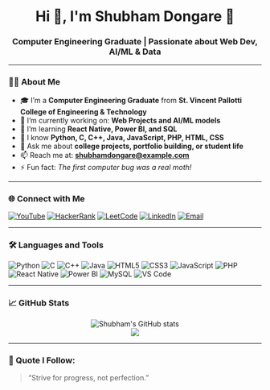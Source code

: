 <h1 align="center">Hi 👋, I'm Shubham Dongare 🚀</h1>
<h3 align="center">Computer Engineering Graduate | Passionate about Web Dev, AI/ML & Data</h3>

---

### 👨‍💻 About Me
- 🎓 I’m a **Computer Engineering Graduate** from **St. Vincent Pallotti College of Engineering & Technology**
- 🔭 I’m currently working on: **Web Projects and AI/ML models**
- 🌱 I’m learning **React Native, Power BI, and SQL**
- 🧠 I know **Python, C, C++, Java, JavaScript, PHP, HTML, CSS**
- 💬 Ask me about **college projects, portfolio building, or student life**
- 📫 Reach me at: **shubhamdongare@example.com**
- ⚡ Fun fact: *The first computer bug was a real moth!*

---

### 🌐 Connect with Me

[![YouTube](https://img.shields.io/badge/YouTube-red?style=for-the-badge&logo=youtube)](https://youtube.com)
[![HackerRank](https://img.shields.io/badge/HackerRank-2EC866?style=for-the-badge&logo=HackerRank)](https://www.hackerrank.com)
[![LeetCode](https://img.shields.io/badge/LeetCode-FFA116?style=for-the-badge&logo=leetcode)](https://leetcode.com)
[![LinkedIn](https://img.shields.io/badge/LinkedIn-blue?style=for-the-badge&logo=linkedin)](https://linkedin.com)
[![Email](https://img.shields.io/badge/Gmail-D14836?style=for-the-badge&logo=gmail)](mailto:shubhamdongare@example.com)

---

### 🛠️ Languages and Tools

![Python](https://img.shields.io/badge/Python-3776AB?style=for-the-badge&logo=python)
![C](https://img.shields.io/badge/C-00599C?style=for-the-badge&logo=c)
![C++](https://img.shields.io/badge/C++-00599C?style=for-the-badge&logo=cplusplus)
![Java](https://img.shields.io/badge/Java-ED8B00?style=for-the-badge&logo=java)
![HTML5](https://img.shields.io/badge/HTML5-E34F26?style=for-the-badge&logo=html5)
![CSS3](https://img.shields.io/badge/CSS3-1572B6?style=for-the-badge&logo=css3)
![JavaScript](https://img.shields.io/badge/JavaScript-F7DF1E?style=for-the-badge&logo=javascript)
![PHP](https://img.shields.io/badge/PHP-777BB4?style=for-the-badge&logo=php)
![React Native](https://img.shields.io/badge/React_Native-20232A?style=for-the-badge&logo=react)
![Power BI](https://img.shields.io/badge/Power_BI-F2C811?style=for-the-badge&logo=powerbi)
![MySQL](https://img.shields.io/badge/MySQL-00000F?style=for-the-badge&logo=mysql)
![VS Code](https://img.shields.io/badge/VS%20Code-007ACC?style=for-the-badge&logo=visual-studio-code)

---

### 📈 GitHub Stats

<p align="center">
  <img src="https://github-readme-stats.vercel.app/api?username=ShubhamDongare&show_icons=true&theme=radical" alt="Shubham's GitHub stats" />
  <br>
  <img src="https://github-readme-streak-stats.herokuapp.com?user=ShubhamDongare&theme=dark&hide_border=true" />
</p>

---

### 🧠 Quote I Follow:
> “Strive for progress, not perfection.”

